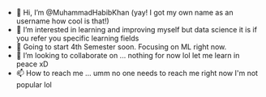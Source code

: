 - 👋 Hi, I’m @MuhammadHabibKhan (yay! I got my own name as an username how cool is that!)
- 👀 I’m interested in learning and improving myself but data science it is if you refer you specific learning fields
- 🌱 Going to start 4th Semester soon. Focusing on ML right now. 
- 💞️ I’m looking to collaborate on ... nothing for now lol let me learn in peace xD
- 📫 How to reach me ... umm no one needs to reach me right now I'm not popular lol 

<!---
MuhammadHabibKhan/MuhammadHabibKhan is a ✨ special ✨ repository because its `README.md` (this file) appears on your GitHub profile.
You can click the Preview link to take a look at your changes.
--->
